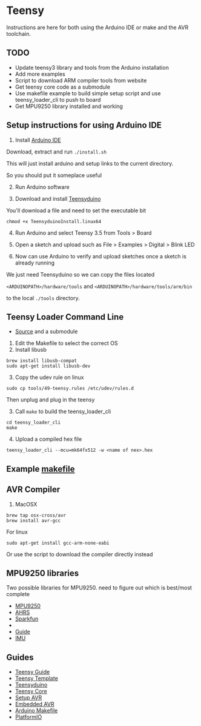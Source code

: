 # Teensy

Instructions are here for both using the Arduino IDE or make and the AVR toolchain.

## TODO

* Update teensy3 library and tools from the Arduino installation
* Add more examples
* Script to download ARM compiler tools from website
* Get teensy core code as a submodule
* Use makefile example to build simple setup script and use teensy_loader_cli to push to board
* Get MPU9250 library installed and working

## Setup instructions for using Arduino IDE

1. Install [Arduino IDE](https://www.arduino.cc/en/Main/Software)

Download, extract and run `./install.sh`

This will just install arduino and setup links to the current directory. 

So you should put it someplace useful

2. Run Arduino software 

3. Download and install [Teensyduino](https://www.pjrc.com/teensy/td_download.html)

You'll download a file and need to set the executable bit 

~~~
chmod +x TeensyduinoInstall.linux64
~~~

4. Run Arduino and select Teensy 3.5 from Tools > Board

5. Open a sketch and upload such as File > Examples > Digital > Blink LED

6. Now can use Arduino to verify and upload sketches once a sketch is already running

We just need Teensyduino so we can copy the files located

`<ARDUINOPATH>/hardware/tools` and `<ARDUINOPATH>/hardware/tools/arm/bin`

to the local `./tools` directory.

## Teensy Loader Command Line 

* [Source](https://www.pjrc.com/teensy/loader_cli.html) and a submodule

1. Edit the Makefile to select the correct OS
2. Install libusb

~~~
brew install libusb-compat
sudo apt-get install libusb-dev
~~~

3. Copy the udev rule on linux

~~~
sudo cp tools/49-teensy.rules /etc/udev/rules.d
~~~

Then unplug and plug in the teensy

3. Call `make` to build the teensy_loader_cli

~~~
cd teensy_loader_cli
make
~~~

4. Upload a compiled hex file

~~~
teensy_loader_cli --mcu=mk64fx512 -w <name of nex>.hex
~~~

## Example [makefile](https://github.com/PaulStoffregen/cores/blob/master/teensy3/Makefile)

## AVR Compiler

1. MacOSX

~~~
brew tap osx-cross/avr
brew install avr-gcc
~~~

For linux

~~~
sudo apt-get install gcc-arm-none-eabi
~~~

Or use the script to download the compiler directly instead

## MPU9250 libraries

Two possible libraries for MPU9250. need to figure out which is best/most complete
* [MPU9250](https://github.com/bolderflight/MPU9250)
* [AHRS](https://github.com/kriswiner/MPU9250)
* [Sparkfun](https://github.com/sparkfun/SparkFun_MPU-9250_Breakout_Arduino_Library)
*
* [Guide](https://learn.sparkfun.com/tutorials/mpu-9250-hookup-guide)
* [IMU](http://x-io.co.uk/open-source-imu-and-ahrs-algorithms/)

## Guides

* [Teensy Guide](https://www.pjrc.com/teensy/td_download.html)
* [Teensy Template](https://github.com/apmorton/teensy-template)
* [Teensyduino](https://www.pjrc.com/teensy/td_download.html)
* [Teensy Core](https://github.com/PaulStoffregen/cores)
* [Setup AVR](http://maxembedded.com/2015/06/setting-up-avr-gcc-toolchain-on-linux-and-mac-os-x/)
* [Embedded AVR](http://maxembedded.com/2015/06/setting-up-avr-gcc-toolchain-on-linux-and-mac-os-x/)
* [Arduino Makefile](https://github.com/sudar/Arduino-Makefile)
* [PlatformIO](https://github.com/platformio/platformio-core/)
